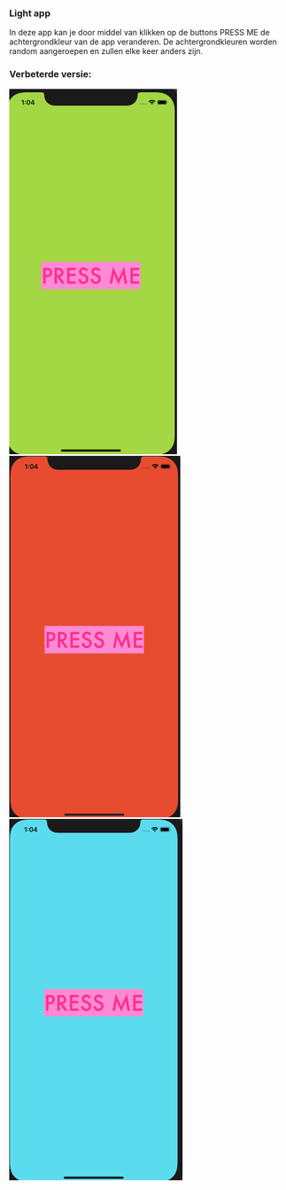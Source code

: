 ### Light app

In deze app kan je door middel van klikken op de buttons PRESS ME de achtergrondkleur van de app veranderen. De achtergrondkleuren worden random aangeroepen en zullen elke keer anders zijn. 

### Verbeterde versie: 

![screenshot1](Doc/Green.png)
![screenshot2](Doc/Red.png)
![screenshot3](Doc/Blue.png)
 
